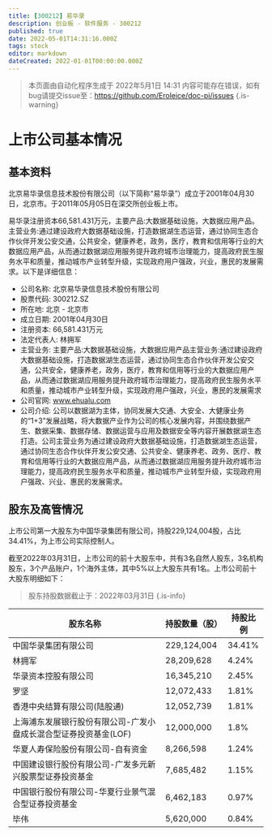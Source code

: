 ```yaml
---
title: [300212] 易华录
description: 创业板 - 软件服务 - 300212
published: true
date: 2022-05-01T14:31:16.000Z
tags: stock
editor: markdown
dateCreated: 2022-01-01T00:00:00.000Z
---
```


> 本页面由自动化程序生成于 2022年5月1日 14:31
> 内容可能存在错误，如有bug请提交issue至：https://github.com/Eroleice/doc-pi/issues
{.is-warning}

# 上市公司基本情况

## 基本资料

北京易华录信息技术股份有限公司（以下简称“易华录”）成立于2001年04月30日，北京市。于2011年05月05日在深交所创业板上市。

易华录注册资本66,581.431万元，主要产品:大数据基础设施，大数据应用产品。主营业务:通过建设政府大数据基础设施，打造数据湖生态运营，通过协同生态合作伙伴开发公安交通，公共安全，健康养老，政务，医疗，教育和信用等行业的大数据应用产品，从而通过数据湖应用服务提升政府城市治理能力，提高政府民生服务水平和质量，推动城市产业转型升级，实现政府用户强政，兴业，惠民的发展需求。以下是详细信息：

- 公司名称: 北京易华录信息技术股份有限公司
- 股票代码: 300212.SZ
- 所在地: 北京 - 北京市
- 成立日期: 2001年04月30日
- 注册资本: 66,581.431万元
- 法定代表人: 林拥军
- 主营业务: 主要产品:大数据基础设施，大数据应用产品主营业务:通过建设政府大数据基础设施，打造数据湖生态运营，通过协同生态合作伙伴开发公安交通，公共安全，健康养老，政务，医疗，教育和信用等行业的大数据应用产品，从而通过数据湖应用服务提升政府城市治理能力，提高政府民生服务水平和质量，推动城市产业转型升级，实现政府用户强政，兴业，惠民的发展需求
- 公司官网: www.ehualu.com
- 公司介绍: 公司以数据湖为主体，协同发展大交通、大安全、大健康业务的“1+3”发展战略，将大数据产业作为公司的核心发展内容，并围绕数据产生、数据采集、数据存储、数据运营与应用及数据安全等内容开展数据湖生态打造。公司主营业务为通过建设政府大数据基础设施，打造数据湖生态运营，通过协同生态合作伙伴开发公安交通、公共安全、健康养老、政务、医疗、教育和信用等行业的大数据应用产品，从而通过数据湖应用服务提升政府城市治理能力，提高政府民生服务水平和质量，推动城市产业转型升级，实现政府用户强政、兴业、惠民的发展需求。


## 股东及高管情况

上市公司第一大股东为中国华录集团有限公司，持股229,124,004股，占比34.41%，为上市公司实际控制人。

截至2022年03月31日，上市公司的前十大股东中，共有3名自然人股东，3名机构股东，3个产品账户，1个海外主体，其中5%以上大股东共有1名。上市公司前十大股东明细如下：

> 股东持股数据截止于：2022年03月31日
{.is-info}

| 股东名称 | 持股数量（股） | 持股比例 |
| --- | --- | --- |
| 中国华录集团有限公司 | 229,124,004 | 34.41% |
| 林拥军 | 28,209,628 | 4.24% |
| 华录资本控股有限公司 | 16,345,210 | 2.45% |
| 罗坚 | 12,072,433 | 1.81% |
| 香港中央结算有限公司(陆股通) | 12,052,739 | 1.81% |
| 上海浦东发展银行股份有限公司-广发小盘成长混合型证券投资基金(LOF) | 12,000,000 | 1.8% |
| 华夏人寿保险股份有限公司-自有资金 | 8,266,598 | 1.24% |
| 中国建设银行股份有限公司-广发多元新兴股票型证券投资基金 | 7,685,482 | 1.15% |
| 中国银行股份有限公司-华夏行业景气混合型证券投资基金 | 6,462,183 | 0.97% |
| 毕伟 | 5,620,000 | 0.84% |




